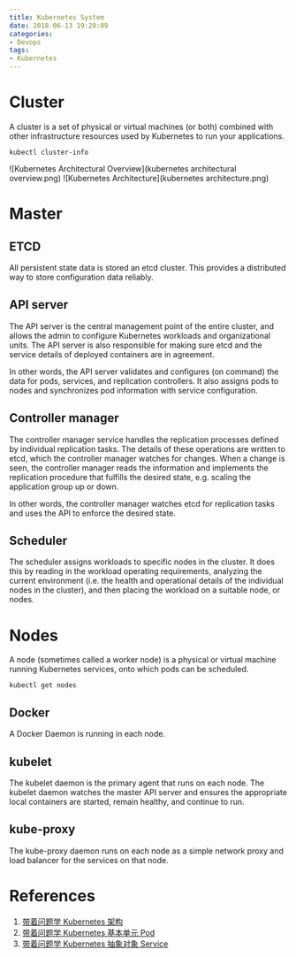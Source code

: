 ```yaml
---
title: Kubernetes System
date: 2018-06-13 19:29:09
categories:
- Devops
tags:
- Kubernetes
---
```

# Cluster

A cluster is a set of physical or virtual machines (or both) combined with other infrastructure resources used by Kubernetes to run your applications.

`kubectl cluster-info`

![Kubernetes Architectural Overview](kubernetes architectural overview.png)
![Kubernetes Architecture](kubernetes architecture.png)

<!-- more -->

# Master

## ETCD

All persistent state data is stored an etcd cluster. This provides a distributed way to store configuration data reliably.

## API server

The API server is the central management point of the entire cluster, and allows the admin to configure Kubernetes workloads and organizational units. The API server is also responsible for making sure etcd and the service details of deployed containers are in agreement.

In other words, the API server validates and configures (on command) the data for pods, services, and replication controllers. It also assigns pods to nodes and synchronizes pod information with service configuration.

## Controller manager

The controller manager service handles the replication processes defined by individual replication tasks. The details of these operations are written to etcd, which the controller manager watches for changes. When a change is seen, the controller manager reads the information and implements the replication procedure that fulfills the desired state, e.g. scaling the application group up or down.

In other words, the controller manager watches etcd for replication tasks and uses the API to enforce the desired state.

## Scheduler

The scheduler assigns workloads to specific nodes in the cluster. It does this by reading in the workload operating requirements, analyzing the current environment (i.e. the health and operational details of the individual nodes in the cluster), and then placing the workload on a suitable node, or nodes.

# Nodes

A node (sometimes called a worker node) is a physical or virtual machine running Kubernetes services, onto which pods can be scheduled.

`kubectl get nodes`

## Docker
A Docker Daemon is running in each node.

## kubelet

The kubelet daemon is the primary agent that runs on each node. The kubelet daemon watches the master API server and ensures the appropriate local containers are started, remain healthy, and continue to run.

## kube-proxy

The kube-proxy daemon runs on each node as a simple network proxy and load balancer for the services on that node.

# References
1. [带着问题学 Kubernetes 架构](https://github.com/jasonGeng88/blog/blob/master/201707/k8s-architecture.md)
2. [带着问题学 Kubernetes 基本单元 Pod](https://github.com/jasonGeng88/blog/blob/master/201707/k8s-pod.md)
3. [带着问题学 Kubernetes 抽象对象 Service](https://github.com/jasonGeng88/blog/blob/master/201707/k8s-service.md)